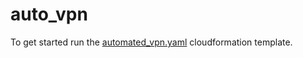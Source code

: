 # auto_vpn

To get started run the [automated_vpn.yaml](./automated_vpn.yaml) cloudformation template.